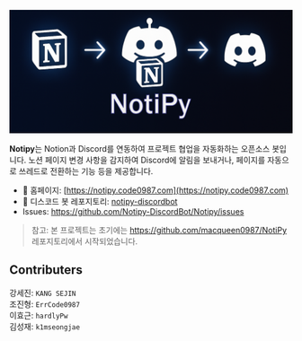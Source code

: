 ![a](https://github.com/Notipy-DiscordBot/Notipy/blob/main/resources/banner.png)

**Notipy**는 Notion과 Discord를 연동하여 프로젝트 협업을 자동화하는 오픈소스 봇입니다.
노션 페이지 변경 사항을 감지하여 Discord에 알림을 보내거나, 페이지를 자동으로 쓰레드로 전환하는 기능 등을 제공합니다.

* 🔗 홈페이지: [https://notipy.code0987.com](https://notipy.code0987.com)
* 💬 디스코드 봇 레포지토리: [notipy-discordbot](https://github.com/Notipy-DiscordBot/Notipy)
* Issues: https://github.com/Notipy-DiscordBot/Notipy/issues

> 참고: 본 프로젝트는 초기에는 https://github.com/macqueen0987/NotiPy 레포지토리에서 시작되었습니다.


## Contributers
강세진: `KANG SEJIN`   
조진형: `ErrCode0987`   
이효근: `hardlyPw`   
김성재: `k1mseongjae`   
